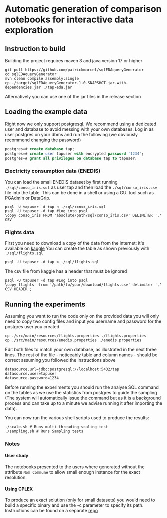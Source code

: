 # Automatic generation of comparison notebooks for interactive data exploration

## Instruction to build
Building the project requires maven 3 and java version 17 or higher
```shell
git pull https://github.com/patrickmarcel/sqlEDAqueryGenerator
cd sqlEDAqueryGenerator
mvn clean compile assembly:single
cp ./target/sqlEDAqueryGenerator-1.0-SNAPSHOT-jar-with-dependencies.jar ./tap-eda.jar
```
Alternatively you can use one of the jar files in the release section
## Loading the example data
Right now we only support postgresql.
We recommend using a dedicated user and database to avoid messing with your own databases.
Log in as user postgres on your dbms and run the following (we obviously recommend changing the password)
````sql
postgres=# create database tap;
postgres=# create user tapuser with encrypted password '1234';
postgres=# grant all privileges on database tap to tapuser;
````
### Electricity consumption data (ENEDIS)
You can load the small ENEDIS dataset by first running `./sql/conso_iris.sql` as user tap and then load the `./sql/conso_iris.csv` file into the table.
This can be done in a shell or using a GUI tool such as PGAdmin or DataGrip.
```shell
psql -U tapuser -d tap < ./sql/conso_iris.sql
psql -U tapuser -d tap #Log into psql
\copy conso_iris FROM 'absolute/path/sql/conso_iris.csv' DELIMITER ',' CSV
```

### Flights data
First you need to download a copy of the data from the internet: it's available on [kaggle](https://www.kaggle.com/usdot/flight-delays)
You can create the table as shown previously with `./sql/flights.sql`
```shell
psql -U tapuser -d tap < ./sql/flights.sql
```
The csv file from kaggle has a header that must be ignored
```shell
psql -U tapuser -d tap #Log into psql
\copy flights  from '/path/to/your/download/flights.csv' delimiter ',' CSV HEADER ;
```

## Running the experiments
Assuming you want to run the code only on the provided data you will only need to copy two config files and input you username and password for the postgres user you created.
```shell
cp ./src/main/resources/flights.properties ./flights.properties
cp ./src/main/resources/enedis.properties ./enedis.properties
```

Edit both files to match your own database, as illustrated in the next three lines. The rest of the file - noticeably table and column names - should be correct assuming you followed the instructions above
```properties
datasource.url=jdbc:postgresql://localhost:5432/tap
datasource.user=tapuser
datasource.password=1234
```

Before running the experiments you should run the analyse SQL command on the tables as we use the statistics from postgres to guide the sampling (The system will automatically issue the command but as it is a background process and can take up to a minute we advise running it after importing the data).

You can now run the various shell scripts used to produce the results:
```shell
./scale.sh # Runs multi-threading scaling test
./sampling.sh # Runs Sampling tests
```

### Notes
#### User study
The notebooks presented to the users where generated without the attribute `Nom Commune` to allow small enough instance for the exact resolution.

#### Using CPLEX
To produce an exact solution (only for small datasets) you would need to build a specific binary and use the -c parameter to specify its path.
Instructions can be found on a separate [repo](https://github.com/Blobfish-LIFAT/Cplex-TAP)
